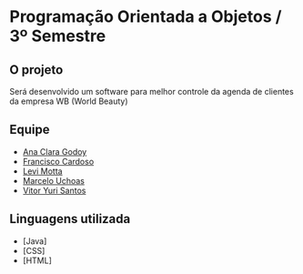 # Programação Orientada a Objetos / 3º Semestre

## O projeto
Será desenvolvido um software para melhor controle da agenda de clientes da empresa WB (World Beauty) 

## Equipe
- [Ana Clara Godoy](https://github.com/AnafGodoy)
- [Francisco Cardoso](https://github.com/fCardosoNeto)
- [Levi Motta](https://github.com/levizoca)
- [Marcelo Uchoas](https://github.com/marcelouchoas)
- [Vitor Yuri Santos](https://guthub.com/Vitor-y)

## Linguagens utilizada
- [Java]
- [CSS]
- [HTML]
